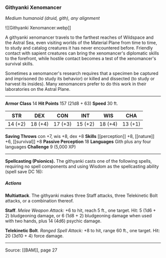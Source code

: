 ### Githyanki Xenomancer
_Medium humanoid (druid, gith), any alignment_

![[Githyanki Xenomancer.webp]]

A githyanki xenomancer travels to the farthest reaches of Wildspace and the Astral Sea, even visiting worlds of the Material Plane from time to time, to study and catalog creatures it has never encountered before. Friendly contact with sapient creatures can bring the xenomancer's diplomatic skills to the forefront, while hostile contact becomes a test of the xenomancer's survival skills.

Sometimes a xenomancer's research requires that a specimen be captured and imprisoned (to study its behavior) or killed and dissected (to study or harvest its insides). Many xenomancers prefer to do this work in their laboratories on the Astral Plane.




---

**Armor Class** 14
**Hit Points** 157 (21d8 + 63)
**Speed** 30 ft.

| STR     | DEX     | CON     | INT     | WIS     | CHA     |
|---------|---------|---------|---------|---------|---------|
| 14 (+2) | 18 (+4) | 17 (+3) | 15 (+2) | 18 (+4) | 13 (+1) |

**Saving Throws** con +7, wis +8, dex +8
**Skills** [[perception]] +8, [[nature]] +6, [[survival]] +8
**Passive Perception** 18
**Languages** Gith plus any four languages
**Challenge** 9 (5,000 XP)

---

**Spellcasting (Psionics).** The githyanki casts one of the following spells, requiring no spell components and using Wisdom as the spellcasting ability (spell save DC 16):

##### Actions
**Multiattack**. The githyanki makes three Staff attacks, three Telekinetic Bolt attacks, or a combination thereof.

**Staff**. _Melee Weapon Attack:_ +6 to hit, reach 5 ft., one target. Hit: 5 (1d6 + 2) bludgeoning damage, or 6 (1d8 + 2) bludgeoning damage when used with two hands, plus 14 (4d6) psychic damage.

**Telekinetic Bolt**. _Ranged Spell Attack:_ +8 to hit, range 60 ft., one target. Hit: 20 (3d10 + 4) force damage.


---

Source: [[BAM]], page 27